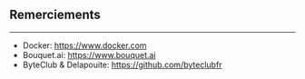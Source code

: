 ## Remerciements
---

* Docker: https://www.docker.com
* Bouquet.ai: https://www.bouquet.ai
* ByteClub & Delapouite: https://github.com/byteclubfr
